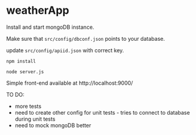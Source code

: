# weatherApp

Install and start mongoDB instance.

Make sure that `src/config/dbconf.json` points to your database.

update `src/config/apiid.json` with correct key.

```
npm install

node server.js
```

Simple front-end available at http://localhost:9000/

TO DO:
- more tests
- need to create other config for unit tests - tries to connect to database during unit tests
- need to mock mongoDB better